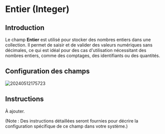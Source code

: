 # Entier (Integer)

## Introduction

Le champ **Entier** est utilisé pour stocker des nombres entiers dans une collection. Il permet de saisir et de valider des valeurs numériques sans décimales, ce qui est idéal pour des cas d'utilisation nécessitant des nombres entiers, comme des comptages, des identifiants ou des quantités.

## Configuration des champs

![20240512175723](https://static-docs.nocobase.com/20240512175723.png)

## Instructions

À ajouter.

(Note : Des instructions détaillées seront fournies pour décrire la configuration spécifique de ce champ dans votre système.)
